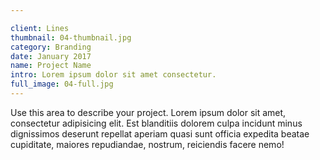 ```yaml
---

client: Lines
thumbnail: 04-thumbnail.jpg
category: Branding
date: January 2017
name: Project Name
intro: Lorem ipsum dolor sit amet consectetur.
full_image: 04-full.jpg
---
```


Use this area to describe your project. Lorem ipsum dolor sit amet, consectetur adipisicing elit. Est blanditiis dolorem culpa incidunt minus dignissimos deserunt repellat aperiam quasi sunt officia expedita beatae cupiditate, maiores repudiandae, nostrum, reiciendis facere nemo!
